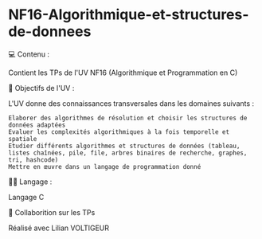 # NF16-Algorithmique-et-structures-de-donnees


💻︎ Contenu :

Contient les TPs de l'UV NF16 (Algorithmique et Programmation en C)

🎯 Objectifs de l'UV :

L'UV donne des connaissances transversales dans les domaines suivants :

    Elaborer des algorithmes de résolution et choisir les structures de données adaptées
    Evaluer les complexités algorithmiques à la fois temporelle et spatiale
    Etudier différents algorithmes et structures de données (tableau, listes chaînées, pile, file, arbres binaires de recherche, graphes, tri, hashcode)
    Mettre en œuvre dans un langage de programmation donné

🧑‍💻 Langage :

Langage C

🤝 Collaborition sur les TPs

Réalisé avec Lilian VOLTIGEUR
